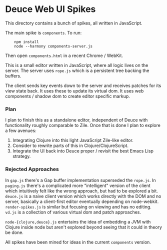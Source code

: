 # Deuce Web UI Spikes

This directory contains a bunch of spikes, all written in JavaScript.

The main spike is `components`. To run:

```
    npm install
    node --harmony components-server.js
```

Then open `components.html` in a recent Chrome / WebKit.

This is a small editor written in JavaScript, where all logic lives on the server.
The server uses `rope.js` which is a persistent tree backing the buffers.

The client sends key events down to the server and receives patches for its view state back. It uses these to update its virtual dom.
It uses web components / shadow dom to create editor specific markup.


### Plan

I plan to finish this as a standalone editor, independent of Deuce with functionality roughly comparable to Zile. Once that is done I plan to explore a few avenues:

1. Integrating Clojure into this light JavaScript Zile-like editor.
2. Consider to rewrite parts of this in Clojure/ClojureScript.
3. Integrate the UI back into Deuce proper / revisit the best Emacs Lisp strategy.


### Rejected Approaches

In `gap.js` there's a Gap buffer implementation superseded the `rope.js`. In `paging.js` there's a complicated more "intelligent" version of the client which intuitively felt like the wrong approach, but had to be explored a bit. `deuce.js` is a naive client version which works directly with the DOM and no server, basically a client-first editor eventually depending on node-webkit. `render-spikes.js` is similar but focusing on viewing and has no editing. `vd.js` is a collection of various virtual dom and patch approaches.

`node-{clojure,deuce}.js` entertains the idea of embedding a JVM with Clojure inside node but aren't explored beyond seeing that it could in theory be done.

All spikes have been mined for ideas in the current `components` version.
